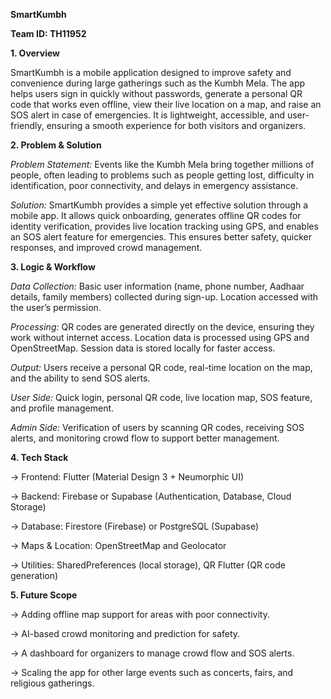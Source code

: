 **SmartKumbh**

**Team ID: TH11952**

**1. Overview**

SmartKumbh is a mobile application designed to improve safety and convenience during large gatherings such as the Kumbh Mela. The app helps users sign in quickly without passwords, generate a personal QR code that works even offline, view their live location on a map, and raise an SOS alert in case of emergencies. It is lightweight, accessible, and user-friendly, ensuring a smooth experience for both visitors and organizers.

**2. Problem & Solution**

_Problem Statement:_
Events like the Kumbh Mela bring together millions of people, often leading to problems such as people getting lost, difficulty in identification, poor connectivity, and delays in emergency assistance.

_Solution:_
SmartKumbh provides a simple yet effective solution through a mobile app. It allows quick onboarding, generates offline QR codes for identity verification, provides live location tracking using GPS, and enables an SOS alert feature for emergencies. This ensures better safety, quicker responses, and improved crowd management.

**3. Logic & Workflow**

_Data Collection:_
Basic user information (name, phone number, Aadhaar details, family members) collected during sign-up. Location accessed with the user’s permission.

_Processing:_
QR codes are generated directly on the device, ensuring they work without internet access. Location data is processed using GPS and OpenStreetMap. Session data is stored locally for faster access.

_Output:_
Users receive a personal QR code, real-time location on the map, and the ability to send SOS alerts.

_User Side:_
Quick login, personal QR code, live location map, SOS feature, and profile management.

_Admin Side:_
Verification of users by scanning QR codes, receiving SOS alerts, and monitoring crowd flow to support better management.

**4. Tech Stack**

-> Frontend: Flutter (Material Design 3 + Neumorphic UI)

-> Backend: Firebase or Supabase (Authentication, Database, Cloud Storage)

-> Database: Firestore (Firebase) or PostgreSQL (Supabase)

-> Maps & Location: OpenStreetMap and Geolocator

-> Utilities: SharedPreferences (local storage), QR Flutter (QR code generation)

**5. Future Scope**

-> Adding offline map support for areas with poor connectivity.

-> AI-based crowd monitoring and prediction for safety.

-> A dashboard for organizers to manage crowd flow and SOS alerts.

-> Scaling the app for other large events such as concerts, fairs, and religious gatherings.
